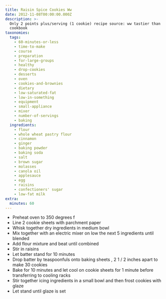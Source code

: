 ```yaml
---
title: Raisin Spice Cookies Ww
date: 2012-11-08T00:00:00.000Z
description: >-
  Only 2 points plus/serving (1 cookie) recipe source: ww tastier than takeout
  cookbook
taxonomies:
  tags:
    - 60-minutes-or-less
    - time-to-make
    - course
    - preparation
    - for-large-groups
    - healthy
    - drop-cookies
    - desserts
    - oven
    - cookies-and-brownies
    - dietary
    - low-saturated-fat
    - low-in-something
    - equipment
    - small-appliance
    - mixer
    - number-of-servings
    - baking
  ingredients:
    - flour
    - whole wheat pastry flour
    - cinnamon
    - ginger
    - baking powder
    - baking soda
    - salt
    - brown sugar
    - molasses
    - canola oil
    - applesauce
    - egg
    - raisins
    - confectioners' sugar
    - low-fat milk
extra:
  minutes: 60
---
```

 - Preheat oven to 350 degrees f
 - Line 2 cookie sheets with parchment paper
 - Whisk together dry ingredients in medium bowl
 - Mix together with an electric mixer on low the next 5 ingredients until blended
 - Add flour mixture and beat until combined
 - Stir in raisins
 - Let batter stand for 10 minutes
 - Drop batter by teaspoonfuls onto baking sheets , 2 1 / 2 inches apart to make 30 cookies
 - Bake for 10 minutes and let cool on cookie sheets for 1 minute before transferring to cooling racks
 - Stir together icing ingredients in a small bowl and then frost cookies with glaze
 - Let stand until glaze is set
